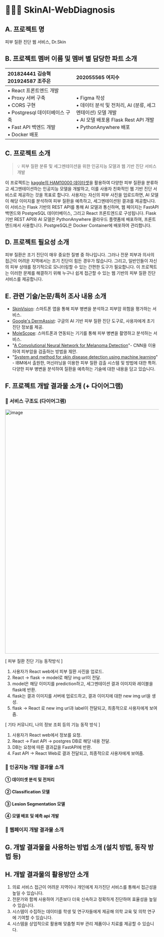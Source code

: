 # 👨🏻‍⚕️ SkinAI-WebDiagnosis 

## A. 프로젝트 명
피부 질환 진단 웹 서비스, Dr.Skin

## B. 프로젝트 멤버 이름 및 멤버 별 담당한 파트 소개
|201824441 김승혁  &nbsp;  &nbsp;  &nbsp; 201924587 조주은 &nbsp; |202055565 여지수|
|:----------|:---|
|• React 프론트엔드 개발<br>• Proxy 서버 구축<br>• CORS 구현<br>• Postgresql  데이터베이스 구축<br>• Fast API 백엔드 개발<br>• Docker 배포| • Figma 작성<br>• 데이터 분석 및 전처리, AI (분류, 세그멘테이션) 모델 개발<br>• AI 모델 배포용 Flask Rest API 개발<br>• PythonAnywhere 배포|

## C. 프로젝트 소개 
> 💡 피부 질환 분류 및 세그멘테이션을 위한 인공지능 모델과 웹 기반 진단 서비스 개발

이 프로젝트는 [kaggle의 HAM10000 데이터셋](https://www.kaggle.com/datasets/surajghuwalewala/ham1000-segmentation-and-classification)을 활용하여 다양한 피부 질환을 분류하고 세그멘테이션하는 인공지능 모델을 개발하고, 이를 사용자 친화적인 웹 기반 진단 서비스로 제공하는 것을 목표로 합니다. 사용자는 자신의 피부 사진을 업로드하면, AI 모델이 해당 이미지를 분석하여 피부 질환을 예측하고, 세그멘테이션된 결과를 제공합니다. 이 서비스는 Flask 기반의 REST API를 통해 AI 모델과 통신하며, 웹 페이지는 FastAPI 백엔드와 PostgreSQL 데이터베이스, 그리고 React 프론트엔드로 구성됩니다. Flask 기반 REST API와 AI 모델은 PythonAnywhere 클라우드 플랫폼에 배포하여, 프론트엔드에서 사용합니다. PostgreSQL은 Docker Container에 배포하여 관리합니다. 

## D. 프로젝트 필요성 소개
피부 질환은 조기 진단이 매우 중요한 질병 중 하나입니다. 그러나 전문 피부과 의사의 접근이 어려운 지역에서는 조기 진단이 힘든 경우가 많습니다. 그리고, 일반인들이 자신의 피부 상태를 정기적으로 모니터링할 수 있는 간편한 도구가 필요합니다. 이 프로젝트는 이러한 문제를 해결하기 위해 누구나 쉽게 접근할 수 있는 웹 기반의 피부 질환 진단 서비스를 제공합니다.

## E. 관련 기술/논문/특허 조사 내용 소개
- [SkinVision](https://www.skinvision.com/): 스마트폰 앱을 통해 피부 병변을 분석하고 피부암 위험을 평가하는 서비스.
- [Google's DermAssist](https://health.google/consumers/search/): 구글의 AI 기반 피부 질환 진단 도구로, 사용자에게 초기 진단 정보를 제공.
- [MoleScope](https://www.molescope.com/): 스마트폰과 연동되는 기기를 통해 피부 병변을 촬영하고 분석하는 서비스.
- "[A Convolutional Neural Network for Melanoma Detection](https://arxiv.org/abs/1603.04967)"- CNN을 이용하여 피부암을 검출하는 방법을 제안.
- "[System and method for skin disease detection using machine learning](https://patents.google.com/patent/US20180035727A1/en)" - IBM에서 출원한, 머신러닝을 이용한 피부 질환 검출 시스템 및 방법에 대한 특허. 다양한 피부 병변을 분석하여 질환을 예측하는 기술에 대한 내용을 담고 있습니다. 

## F. 프로젝트 개발 결과물 소개 (+ 다이어그램)
### 🌱 서비스 구조도 (다이어그램)
<img width="800" alt="image" src="https://github.com/YeoJiSu/SkinAI-WebDiagnosis/assets/76769044/59c74b14-77df-4828-be56-b944e44951f5">

[ 피부 질환 진단 기능 동작방식 ]
1. 사용자가 React web에서 피부 질환 사진을 업로드.
2. React -> flask -> model로 해당 img url이 전달.
3. model은 해당 이미지를 prediction하고, 세그멘테이션 결과 이미지와 레이블을 flask에 반환.
4. flask는 결과 이미지를 서버에 업로드하고, 결과 이미지에 대한 new img url을 생성.
5. flask -> React 로 new img url과 label이 전달되고, 최종적으로 사용자에게 보여줌. 

[ 기타 커뮤니티, 나의 정보 조회 등의 기능 동작 방식 ]
1. 사용자가 React web에서 정보를 요청.
2. React -> Fast API -> postgres DB로 해당 내용 전달.
3. DB는 요청에 따른 결과값을 FastAPI에 반환.
4. Fast API -> React Web로 결과 전달되고, 최종적으로 사용자에게 보여줌.

### 🌱 인공지능 개발 결과물 소개

#### ① 데이터셋 분석 및 전처리


#### ② Classification 모델 

#### ③ Lesion Segmentation 모델 

#### ④ 모델 배포 및 예측 api 개발

### 🌱 웹페이지 개발 결과물 소개

## G. 개발 결과물을 사용하는 방법 소개 (설치 방법, 동작 방법 등)

## H. 개발 결과물의 활용방안 소개
1. 의료 서비스 접근이 어려운 지역이나 개인에게 자가진단 서비스를 통해서 접근성을 높일 수 있습니다.
2. 전문가와 함께 사용하여 기존보다 더욱 신속하고 정확하게 진단하여 효율성을 높일 수 있습니다.
3. 시스템이 수집하는 데이터를 학생 및 연구자들에게 제공해 의학 교육 및 의학 연구에 기여할 수 있습니다.
4. 시스템을 상업적으로 활용해 맞춤형 피부 관리 제품이나 치료를 제공할 수 있습니다.
